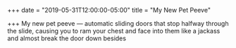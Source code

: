 +++
date = "2019-05-31T12:00:00-05:00"
title = "My New Pet Peeve"

+++
My new pet peeve — automatic sliding doors that stop halfway through the slide, causing you to ram your chest and face into them like a jackass and almost break the door down besides